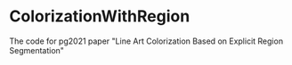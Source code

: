 # ColorizationWithRegion
The code for pg2021 paper "Line Art Colorization Based on Explicit Region Segmentation"
